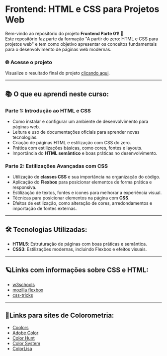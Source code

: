 # Frontend: HTML e CSS para Projetos Web

Bem-vindo ao repositório do projeto **Frontend Parte 01**! 🎉  
Este repositório faz parte da formação "A partir do zero: HTML e CSS para projetos web" e tem como objetivo apresentar os conceitos fundamentais para o desenvolvimento de páginas web modernas.

### 🌐 Acesse o projeto
Visualize o resultado final do projeto [clicando aqui](https://fabiobatistapinheiro.github.io/frontend_parte_01/).

---

## 📚 O que eu aprendi neste curso:
### Parte 1: Introdução ao HTML e CSS
- Como instalar e configurar um ambiente de desenvolvimento para páginas web.
- Leitura e uso de documentações oficiais para aprender novas tecnologias.
- Criação de páginas HTML e estilização com CSS do zero.
- Prática com estilizações básicas, como cores, fontes e layouts.
- Importância do **HTML semântico** e boas práticas no desenvolvimento.

### Parte 2: Estilizações Avançadas com CSS
- Utilização de **classes CSS** e sua importância na organização do código.
- Aplicação do **Flexbox** para posicionar elementos de forma prática e responsiva.
- Estilização de textos, fontes e ícones para melhorar a experiência visual.
- Técnicas para posicionar elementos na página com **CSS**.
- Efeitos de estilização, como alteração de cores, arredondamentos e importação de fontes externas.

---

## 🛠️ Tecnologias Utilizadas:
- **HTML5**: Estruturação de páginas com boas práticas e semântica.
- **CSS3**: Estilizações modernas, incluindo Flexbox e efeitos visuais.

---

## 🪐Links com informações sobre CSS e HTML:

- [w3schools](https://www.w3schools.com/html/default.asp)
- [mozilla flexbox](https://developer.mozilla.org/en-US/docs/Web/CSS/box-sizing)
- [css-tricks](https://css-tricks.com/snippets/css/a-guide-to-flexbox/)

---

## 🌈Links para sites de Colorometria:
- [Coolors](https://coolors.co/)
- [Adobe Color](https://color.adobe.com/pt/create/color-wheel)
- [Color Hunt](https://colorhunt.co/)
- [Color System](https://m3.material.io/styles/color/system/overview)
- [ColorLisa](https://colorlisa.com/)




